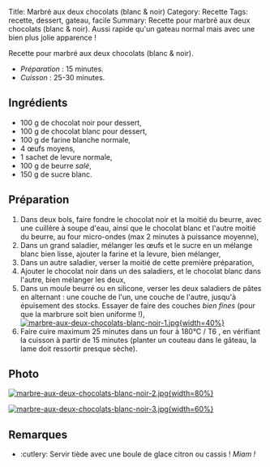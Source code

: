Title: Marbré aux deux chocolats (blanc & noir)
Category: Recette
Tags: recette, dessert, gateau, facile
Summary: Recette pour marbré aux deux chocolats (blanc & noir). Aussi rapide qu'un gateau normal mais avec une bien plus jolie apparence !

Recette pour marbré aux deux chocolats (blanc & noir).

- *Préparation* : 15 minutes.
- *Cuisson* : 25-30 minutes.

## Ingrédients
- 100 g de chocolat noir pour dessert,
- 100 g de chocolat blanc pour dessert,
- 100 g de farine blanche normale,
- 4 œufs moyens,
- 1 sachet de levure normale,
- 100 g de beurre *salé*,
- 150 g de sucre blanc.

## Préparation
1. Dans deux bols, faire fondre le chocolat noir et la moitié du beurre, avec une cuillère à soupe d'eau, ainsi que le chocolat blanc et l'autre moitié du beurre, au four micro-ondes (max 2 minutes à puissance moyenne),
2. Dans un grand saladier, mélanger les œufs et le sucre en un mélange blanc bien lisse, ajouter la farine et la levure, bien mélanger,
3. Dans un autre saladier, verser la moitié de cette première préparation,
4. Ajouter le chocolat noir dans un des saladiers, et le chocolat blanc dans l'autre, bien mélanger les deux,
5. Dans un moule beurré ou en silicone, verser les deux saladiers de pâtes en alternant : une couche de l'un, une couche de l'autre, jusqu'à épuisement des stocks. Essayer de faire des couches *bien fines* (pour que la marbrure soit bien uniforme !),
  [![marbre-aux-deux-chocolats-blanc-noir-1.jpg]({filename}images/marbre-aux-deux-chocolats-blanc-noir-1.jpg){width=40%}]({filename}images/marbre-aux-deux-chocolats-blanc-noir-1.jpg)
6. Faire cuire maximum 25 minutes dans un four à 180°C / T6 <i class="fa fa-thermometer-full" aria-hidden="true"></i>, en vérifiant la cuisson à partir de 15 minutes (planter un couteau dans le gâteau, la lame doit ressortir presque sèche).

## Photo
[![marbre-aux-deux-chocolats-blanc-noir-2.jpg]({filename}images/marbre-aux-deux-chocolats-blanc-noir-2.jpg){width=80%}]({filename}images/marbre-aux-deux-chocolats-blanc-noir-2.jpg)

[![marbre-aux-deux-chocolats-blanc-noir-3.jpg]({filename}images/marbre-aux-deux-chocolats-blanc-noir-3.jpg){width=60%}]({filename}images/marbre-aux-deux-chocolats-blanc-noir-3.jpg)

## Remarques
- :cutlery: Servir tiède avec une boule de glace citron ou cassis ! *Miam !*
